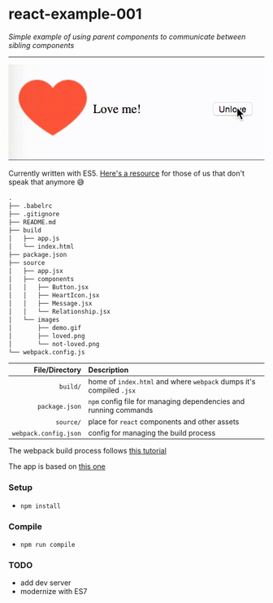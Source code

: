 # react-example-001
_Simple example of using parent components to communicate between sibling components_

---

![](source/images/demo.gif)

Currently written with ES5. [Here's a resource](https://reactjs.org/docs/react-without-es6.html) for those of us that don't speak that anymore :sweat_smile:

```
.
├── .babelrc
├── .gitignore
├── README.md
├── build
│   ├── app.js
│   └── index.html
├── package.json
├── source
│   ├── app.jsx
│   ├── components
│   │   ├── Button.jsx
│   │   ├── HeartIcon.jsx
│   │   ├── Message.jsx
│   │   └── Relationship.jsx
│   └── images
│       ├── demo.gif
│       ├── loved.png
│       └── not-loved.png
└── webpack.config.js
```
| File/Directory         | Description |
| ---------------------: | :---------- |
| `build/`               | home of `index.html` and where `webpack` dumps it's compiled `.jsx` |
| `package.json`         | `npm` config file for managing dependencies and running commands |
| `source/`              | place for `react` components and other assets |
| `webpack.config.json`  | config for managing the build process |

The webpack build process follows [this tutorial](https://www.andrewhfarmer.com/build-your-own-starter/#0-intro)

The app is based on [this one](http://react.tips/how-reactjs-components-communicate/)


### Setup
* `npm install`

### Compile
* `npm run compile`

### TODO
* add dev server
* modernize with ES7
